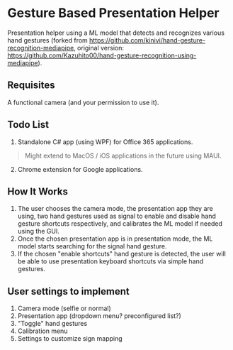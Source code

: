 # Gesture Based Presentation Helper
Presentation helper using a ML model that detects and recognizes various hand gestures (forked from https://github.com/kinivi/hand-gesture-recognition-mediapipe, original version: https://github.com/Kazuhito00/hand-gesture-recognition-using-mediapipe).

## Requisites
A functional camera (and your permission to use it).

## Todo List
1. Standalone C# app (using WPF) for Office 365 applications.
> Might extend to MacOS / iOS applications in the future using MAUI.
 
2. Chrome extension for Google applications.

## How It Works
1. The user chooses the camera mode, the presentation app they are using, two hand gestures used as signal to enable and disable hand gesture shortcuts respectively, and calibrates the ML model if needed using the GUI.
2. Once the chosen presentation app is in presentation mode, the ML model starts searching for the signal hand gesture.
3. If the chosen "enable shortcuts" hand gesture is detected, the user will be able to use presentation keyboard shortcuts via simple hand gestures.

## User settings to implement
1. Camera mode (selfie or normal)
2. Presentation app (dropdown menu? preconfigured list?)
3. "Toggle" hand gestures
4. Calibration menu
5. Settings to customize sign mapping
